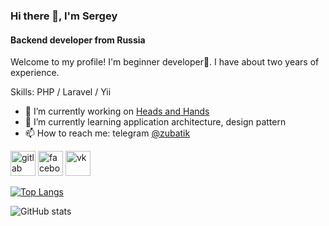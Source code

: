 ### Hi there 👋,  I'm Sergey
#### Backend developer from Russia
Welcome to my profile!
I'm beginner developer👶. I have about two years of experience.

Skills: PHP / Laravel / Yii

- 🔭 I’m currently working on [Heads and Hands](https://handh.ru) 
- 🌱 I’m currently learning application architecture, design pattern 
- 📫 How to reach me: telegram [@zubatik](tg://resolve?domain=zubatik) 

[<img src='https://cdn.jsdelivr.net/npm/simple-icons@3.0.1/icons/gitlab.svg' alt='gitlab' height='40'>](https://gitlab.com/Zubatik)  [<img src='https://cdn.jsdelivr.net/npm/simple-icons@3.0.1/icons/facebook.svg' alt='facebook' height='40'>](https://www.facebook.com/https://www.facebook.com/serjzubanov)  [<img src='https://cdn.jsdelivr.net/npm/simple-icons@3.0.1/icons/vk.svg' alt='vk' height='40'>](https://vk.com/zubatos)  

[![Top Langs](https://github-readme-stats.vercel.app/api/top-langs/?username=SZubanov&layout=compact)](https://github.com/anuraghazra/github-readme-stats)

![GitHub stats](https://github-readme-stats.vercel.app/api?username=SZubanov&show_icons=true&theme=dark)  

